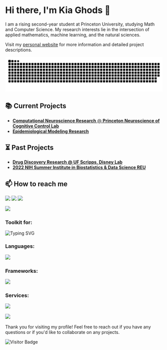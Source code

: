 # Hi there, I'm Kia Ghods 👋

I am a rising second-year student at Princeton University, studying Math and Computer Science. My research interests lie in the intersection of applied mathematics, machine learning, and the natural sciences.

Visit my [personal website](https://kiaghods.com) for more information and detailed project descriptions.

<div align="center">
  <img  src="https://github.com/kiaghods/kiaghods/blob/main/grid-snake.svg" alt="snake" />
</div>

## 📚 Current Projects

- [**Computational Neuroscience Research** @ **Princeton Neuroscience of Cognitive Control Lab**](https://kiaghods.com/portfolio/comp_neuro.html)
- [**Epidemiological Modeling Research**](https://kiaghods.com/portfolio/epidemiological_modeling.html)

## ⏳ Past Projects

- [**Drug Discovery Research @ UF Scripps, Disney Lab**](https://kiaghods.com/portfolio/rna_small_molecule.html)
- [**2022 NIH Summer Institute in Biostatistics & Data Science REU**](https://kiaghods.com/portfolio/biostatistics.html)

## 📫 How to reach me

<p align="left">
  <a href="https://github.com/kiaghods" target="_blank"><img src="https://skillicons.dev/icons?i=github" /></a>
  <a href="https://linkedin.com/in/kia-ghods" target="_blank"><img src="https://skillicons.dev/icons?i=linkedin" /></a>
  <a href="mailto:kia.ghods@princeton.edu"><img src="https://skillicons.dev/icons?i=gmail" /></a>
</p>

<img src="https://user-images.githubusercontent.com/73097560/115834477-dbab4500-a447-11eb-908a-139a6edaec5c.gif">

### Toolkit for:
![Typing SVG](https://readme-typing-svg.herokuapp.com?font=Time+New+Roman&duration=3000&color=cyan&size=35&center=false&vCenter=true&width=550&height=35&lines=Machine+Learning;Software+Design;Data+Science;Applied+Mathematics&hearts;)

### Languages:
<p align="left">
  <img src="https://skillicons.dev/icons?i=python,java,matlab,swift,javascript,html,css,r,latex,md&perline=10" />
</p>

### Frameworks:
<p align="left">
  <img src="https://skillicons.dev/icons?i=react,pytorch,sklearn&perline=10" />
</p>

### Services:
<p align="left">
  <img src="https://skillicons.dev/icons?i=gcp,aws,firebase,docker,kubernetes,github,vim,mysql,postgres,mongodb,nginx,selenium,linux,vscode,figma,obsidian&perline=10" />
</p>

<img src="https://user-images.githubusercontent.com/73097560/115834477-dbab4500-a447-11eb-908a-139a6edaec5c.gif">



Thank you for visiting my profile! Feel free to reach out if you have any questions or if you'd like to collaborate on any projects.

![Visitor Badge](https://visitor-badge.laobi.icu/badge?page_id=kiaghods.kiaghods)
